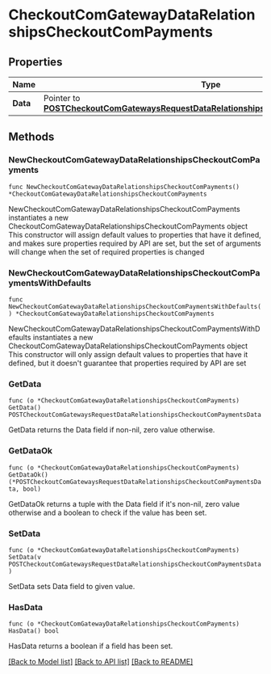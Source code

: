 # CheckoutComGatewayDataRelationshipsCheckoutComPayments

## Properties

Name | Type | Description | Notes
------------ | ------------- | ------------- | -------------
**Data** | Pointer to [**POSTCheckoutComGatewaysRequestDataRelationshipsCheckoutComPaymentsData**](POSTCheckoutComGatewaysRequestDataRelationshipsCheckoutComPaymentsData.md) |  | [optional] 

## Methods

### NewCheckoutComGatewayDataRelationshipsCheckoutComPayments

`func NewCheckoutComGatewayDataRelationshipsCheckoutComPayments() *CheckoutComGatewayDataRelationshipsCheckoutComPayments`

NewCheckoutComGatewayDataRelationshipsCheckoutComPayments instantiates a new CheckoutComGatewayDataRelationshipsCheckoutComPayments object
This constructor will assign default values to properties that have it defined,
and makes sure properties required by API are set, but the set of arguments
will change when the set of required properties is changed

### NewCheckoutComGatewayDataRelationshipsCheckoutComPaymentsWithDefaults

`func NewCheckoutComGatewayDataRelationshipsCheckoutComPaymentsWithDefaults() *CheckoutComGatewayDataRelationshipsCheckoutComPayments`

NewCheckoutComGatewayDataRelationshipsCheckoutComPaymentsWithDefaults instantiates a new CheckoutComGatewayDataRelationshipsCheckoutComPayments object
This constructor will only assign default values to properties that have it defined,
but it doesn't guarantee that properties required by API are set

### GetData

`func (o *CheckoutComGatewayDataRelationshipsCheckoutComPayments) GetData() POSTCheckoutComGatewaysRequestDataRelationshipsCheckoutComPaymentsData`

GetData returns the Data field if non-nil, zero value otherwise.

### GetDataOk

`func (o *CheckoutComGatewayDataRelationshipsCheckoutComPayments) GetDataOk() (*POSTCheckoutComGatewaysRequestDataRelationshipsCheckoutComPaymentsData, bool)`

GetDataOk returns a tuple with the Data field if it's non-nil, zero value otherwise
and a boolean to check if the value has been set.

### SetData

`func (o *CheckoutComGatewayDataRelationshipsCheckoutComPayments) SetData(v POSTCheckoutComGatewaysRequestDataRelationshipsCheckoutComPaymentsData)`

SetData sets Data field to given value.

### HasData

`func (o *CheckoutComGatewayDataRelationshipsCheckoutComPayments) HasData() bool`

HasData returns a boolean if a field has been set.


[[Back to Model list]](../README.md#documentation-for-models) [[Back to API list]](../README.md#documentation-for-api-endpoints) [[Back to README]](../README.md)


